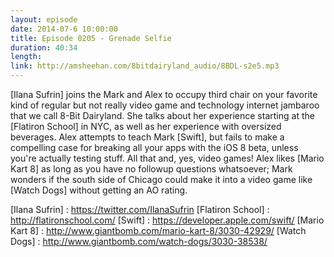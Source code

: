 ```yaml
---
layout: episode
date: 2014-07-6 10:00:00
title: Episode 0205 - Grenade Selfie
duration: 40:34
length: 
link: http://amsheehan.com/8bitdairyland_audio/8BDL-s2e5.mp3
---
```


[Ilana Sufrin] joins the Mark and Alex to occupy third chair on your favorite kind of regular but not really video game and technology internet jambaroo that we call 8-Bit Dairyland. She talks about her experience starting at the [Flatiron School] in NYC, as well as her experience with oversized beverages. Alex attempts to teach Mark [Swift], but fails to make a compelling case for breaking all your apps with the iOS 8 beta, unless you're actually testing stuff. All that and, yes, video games! Alex likes [Mario Kart 8] as long as you have no followup questions whatsoever; Mark wonders if the south side of Chicago could make it into a video game like [Watch Dogs] without getting an AO rating. 


[Ilana Sufrin] : https://twitter.com/IlanaSufrin
[Flatiron School] : http://flatironschool.com/
[Swift] : https://developer.apple.com/swift/
[Mario Kart 8] : http://www.giantbomb.com/mario-kart-8/3030-42929/
[Watch Dogs] : http://www.giantbomb.com/watch-dogs/3030-38538/
